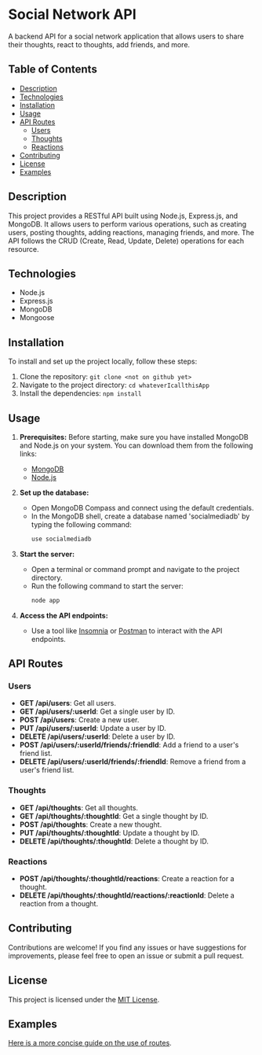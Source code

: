 # Social Network API

A backend API for a social network application that allows users to share their thoughts, react to thoughts, add friends, and more.

## Table of Contents
- [Description](#description)
- [Technologies](#technologies)
- [Installation](#installation)
- [Usage](#usage)
- [API Routes](#api-routes)
  - [Users](#users)
  - [Thoughts](#thoughts)
  - [Reactions](#reactions)
- [Contributing](#contributing)
- [License](#license)
- [Examples](#examples)

## Description

This project provides a RESTful API built using Node.js, Express.js, and MongoDB. It allows users to perform various operations, such as creating users, posting thoughts, adding reactions, managing friends, and more. The API follows the CRUD (Create, Read, Update, Delete) operations for each resource.

## Technologies

- Node.js
- Express.js
- MongoDB
- Mongoose

## Installation

To install and set up the project locally, follow these steps:

1. Clone the repository: `git clone <not on github yet>`
2. Navigate to the project directory: `cd whateverIcallthisApp`
3. Install the dependencies: `npm install`

## Usage

1. **Prerequisites:** Before starting, make sure you have installed MongoDB and Node.js on your system. You can download them from the following links:
   - [MongoDB](https://www.mongodb.com/try/download)
   - [Node.js](https://nodejs.org/)

2. **Set up the database:**
   - Open MongoDB Compass and connect using the default credentials.
   - In the MongoDB shell, create a database named 'socialmediadb' by typing the following command:
     ```bash
     use socialmediadb
     ```

3. **Start the server:**
   - Open a terminal or command prompt and navigate to the project directory.
   - Run the following command to start the server:
     ```bash
     node app
     ```

4. **Access the API endpoints:**
   - Use a tool like [Insomnia](https://insomnia.rest/) or [Postman](https://www.postman.com/) to interact with the API endpoints.



## API Routes

### Users

- **GET /api/users**: Get all users.
- **GET /api/users/:userId**: Get a single user by ID.
- **POST /api/users**: Create a new user.
- **PUT /api/users/:userId**: Update a user by ID.
- **DELETE /api/users/:userId**: Delete a user by ID.
- **POST /api/users/:userId/friends/:friendId**: Add a friend to a user's friend list.
- **DELETE /api/users/:userId/friends/:friendId**: Remove a friend from a user's friend list.

### Thoughts

- **GET /api/thoughts**: Get all thoughts.
- **GET /api/thoughts/:thoughtId**: Get a single thought by ID.
- **POST /api/thoughts**: Create a new thought.
- **PUT /api/thoughts/:thoughtId**: Update a thought by ID.
- **DELETE /api/thoughts/:thoughtId**: Delete a thought by ID.

### Reactions

- **POST /api/thoughts/:thoughtId/reactions**: Create a reaction for a thought.
- **DELETE /api/thoughts/:thoughtId/reactions/:reactionId**: Delete a reaction from a thought.

## Contributing

Contributions are welcome! If you find any issues or have suggestions for improvements, please feel free to open an issue or submit a pull request.

## License

This project is licensed under the [MIT License](https://opensource.org/licenses/MIT).

## Examples

[Here is a more concise guide on the use of routes](EXAMPLES.md).

